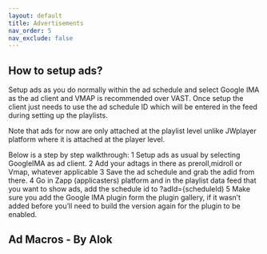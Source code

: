 ```yaml
---
layout: default
title: Advertisements
nav_order: 5
nav_exclude: false
---
```


## How to setup ads? 
Setup ads as you do normally within the ad schedule and select Google IMA as the ad client and VMAP is recommended over VAST. Once setup the client just needs to use the ad schedule ID which will be entered in the feed during setting up the playlists. 

Note that ads for now are only attached at the playlist level unlike JWplayer platform where it is attached at the player level.

Below is a step by step walkthrough:
1 Setup ads as usual by selecting GoogleIMA as ad client.
2 Add your adtags in there as preroll,midroll or Vmap, whatever applicable
3 Save the ad schedule and grab the adid from there.
4 Go in Zapp (applicasters) platform and in the playlist data feed that you want to show ads, add the schedule id to ?adId={scheduleId)
5 Make sure you add the Google IMA plugin form the plugin gallery, if it wasn’t added before you’ll need to build the version again for the plugin to be enabled.

## Ad Macros - By Alok
